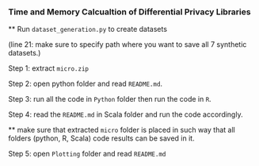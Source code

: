 
### Time and Memory Calcualtion of Differential Privacy Libraries 

** Run `dataset_generation.py` to create datasets

(line 21: make sure to specify path where you want to save all 7 synthetic datasets.)

Step 1: extract `micro.zip`

Step 2: open python folder and read `README.md`.

Step 3: run all the code in `Python` folder then run the code in `R`.

Step 4: read the `README.md` in Scala folder and run the code accordingly.

** make sure that extracted `micro` folder is placed in such way that all folders (python, R, Scala) code results can be saved in it.

Step 5: open `Plotting` folder and read `README.md`

